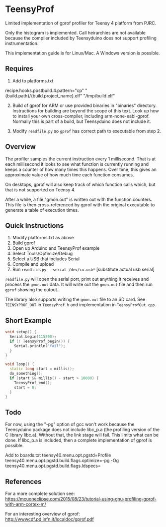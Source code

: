 TeensyProf
=====================

Limited implementation of gprof profiler for Teensy 4 platform from PJRC.

Only the histogram is implemented. Call heirarchies are not available because
the compiler included by Teensyduino does not support profiling
instrumentation.

This implementation guide is for Linux/Mac. A Windows version is possible.

Requires 
--------------

1. Add to platforms.txt

recipe.hooks.postbuild.4.pattern="cp" "{build.path}/{build.project_name}.elf" "/tmp/build.elf"

2. Build of gprof for ARM or use provided binaries in "binaries" directory. 
Instructions for building are beyond the scope of this
text. Look up how to install your own cross-compiler, including arm-none-eabi-gprof. 
Normally this is part of
a build, but Teensyduino does not include it.

3. Modify `readfile.py` so `gprof` has correct path to executable from step 2.

Overview
-------------

The profiler samples the current instruction every 1 millisecond. That is
at each millisecond it looks to see what function is currently running and
keeps a counter of how many times this happens. Over time, this gives
an approximate value of how much time each function consumes.

On desktops, gprof will also keep track of which function calls which, but
that is not supported on Teensy 4.

After a while, a file "gmon.out" is written out with the function counters.
This file is then cross-referenced by gprof with the original executable to 
generate a table of execution times.

Quick Instructions
--------------

1. Modify platforms.txt as above
2. Build gprof
3. Open up Arduino and TeensyProf example
4. Select Tools/Optimize/Debug
5. Select a USB that includes Serial
6. Compile and upload
7. Run `readfile.py --serial /dev/cu.usb*` [substitute actual usb serial]

`readfile.py` will open the serial port, print out anything it receives
and process the `gmon.out` data. It will write out the `gmon.out` file and then
run `gprof` showing the outout.

The library also supports writing the `gmon.out` file to an SD card. See
`TEENSYPROF_OUT` in `TeensyProf.h` and implementation in `TeensyProfOut.cpp`.

Short Example
----------------

```C++
void setup() {
  Serial.begin(115200);
  if (! TeensyProf_begin()) {
    Serial.println("fail");
  }
}

void loop() {
  static long start = millis();
  do_something();
  if (start && millis() - start > 10000) {
    TeensyProf_end();
    start = 0;
  }
}
```

Todo
--------------

For now, using the "-pg" option of gcc
won't work because the Teensyduino package does not
include libc_p.a (the profiling version of the C library libc.a). Without that,
the link stage will fail. This limits what can be done. If libc_p.a is
included, then a complete implementation of gprof is possible.

Add to boards.txt
teensy40.menu.opt.pgstd=Profile
teensy40.menu.opt.pgstd.build.flags.optimize=-pg -Og
teensy40.menu.opt.pgstd.build.flags.ldspecs=

References
---------------

For a more complete solution see: 
https://mcuoneclipse.com/2015/08/23/tutorial-using-gnu-profiling-gprof-with-arm-cortex-m/

For an interesting overview of gprof:
http://wwwcdf.pd.infn.it/localdoc/gprof.pdf

